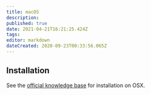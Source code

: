 ```yaml
---
title: macOS
description: 
published: true
date: 2021-04-21T16:21:25.424Z
tags: 
editor: markdown
dateCreated: 2020-09-23T00:33:56.065Z
---
```


## Installation

See the [official knowledge base](https://foundryvtt.com/article/installation/) for installation on OSX.
